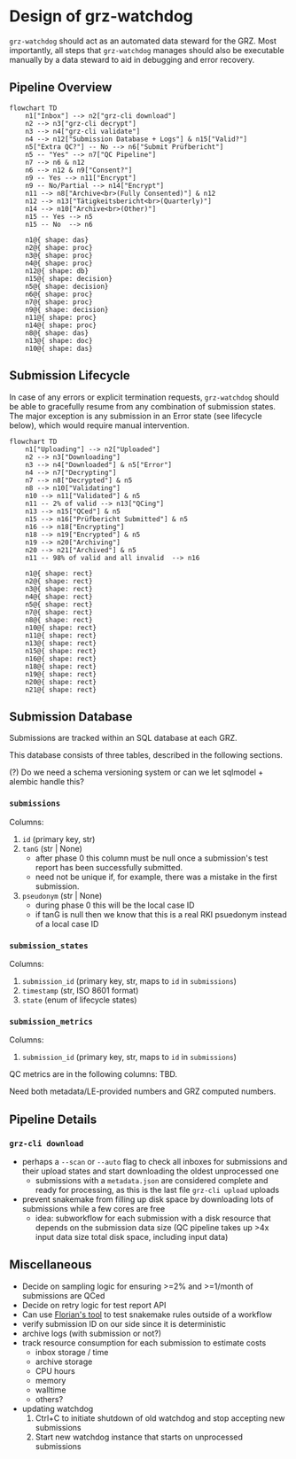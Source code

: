 # Design of grz-watchdog

`grz-watchdog` should act as an automated data steward for the GRZ.
Most importantly, all steps that `grz-watchdog` manages should also be executable manually by a data steward to aid in debugging and error recovery.

## Pipeline Overview

```mermaid
flowchart TD
    n1["Inbox"] --> n2["grz-cli download"]
    n2 --> n3["grz-cli decrypt"]
    n3 --> n4["grz-cli validate"]
    n4 --> n12["Submission Database + Logs"] & n15["Valid?"]
    n5["Extra QC?"] -- No --> n6["Submit Prüfbericht"]
    n5 -- "Yes" --> n7["QC Pipeline"]
    n7 --> n6 & n12
    n6 --> n12 & n9["Consent?"]
    n9 -- Yes --> n11["Encrypt"]
    n9 -- No/Partial --> n14["Encrypt"]
    n11 --> n8["Archive<br>(Fully Consented)"] & n12
    n12 --> n13["Tätigkeitsbericht<br>(Quarterly)"]
    n14 --> n10["Archive<br>(Other)"]
    n15 -- Yes --> n5
    n15 -- No  --> n6

    n1@{ shape: das}
    n2@{ shape: proc}
    n3@{ shape: proc}
    n4@{ shape: proc}
    n12@{ shape: db}
    n15@{ shape: decision}
    n5@{ shape: decision}
    n6@{ shape: proc}
    n7@{ shape: proc}
    n9@{ shape: decision}
    n11@{ shape: proc}
    n14@{ shape: proc}
    n8@{ shape: das}
    n13@{ shape: doc}
    n10@{ shape: das}
```


## Submission Lifecycle

In case of any errors or explicit termination requests, `grz-watchdog` should be able to gracefully resume from any combination of submission states.
The major exception is any submission in an Error state (see lifecycle below), which would require manual intervention.

```mermaid
flowchart TD
    n1["Uploading"] --> n2["Uploaded"]
    n2 --> n3["Downloading"]
    n3 --> n4["Downloaded"] & n5["Error"]
    n4 --> n7["Decrypting"]
    n7 --> n8["Decrypted"] & n5
    n8 --> n10["Validating"]
    n10 --> n11["Validated"] & n5
    n11 -- 2% of valid --> n13["QCing"]
    n13 --> n15["QCed"] & n5
    n15 --> n16["Prüfbericht Submitted"] & n5
    n16 --> n18["Encrypting"]
    n18 --> n19["Encrypted"] & n5
    n19 --> n20["Archiving"]
    n20 --> n21["Archived"] & n5
    n11 -- 98% of valid and all invalid  --> n16

    n1@{ shape: rect}
    n2@{ shape: rect}
    n3@{ shape: rect}
    n4@{ shape: rect}
    n5@{ shape: rect}
    n7@{ shape: rect}
    n8@{ shape: rect}
    n10@{ shape: rect}
    n11@{ shape: rect}
    n13@{ shape: rect}
    n15@{ shape: rect}
    n16@{ shape: rect}
    n18@{ shape: rect}
    n19@{ shape: rect}
    n20@{ shape: rect}
    n21@{ shape: rect}
```


## Submission Database

Submissions are tracked within an SQL database at each GRZ.

This database consists of three tables, described in the following sections.

(?) Do we need a schema versioning system or can we let sqlmodel + alembic handle this?

### `submissions`

Columns:

1. `id` (primary key, str)
2. `tanG` (str | None)
    - after phase 0 this column must be null once a submission's test report has been successfully submitted.
    - need not be unique if, for example, there was a mistake in the first submission.
3. `pseudonym` (str | None)
    - during phase 0 this will be the local case ID
    - if tanG is null then we know that this is a real RKI psuedonym instead of a local case ID


### `submission_states`

Columns:

1. `submission_id` (primary key, str, maps to `id` in `submissions`)
2. `timestamp` (str, ISO 8601 format)
3. `state` (enum of lifecycle states)


### `submission_metrics`

Columns:

1. `submission_id` (primary key, str, maps to `id` in `submissions`)

QC metrics are in the following columns: TBD.

Need both metadata/LE-provided numbers and GRZ computed numbers.

## Pipeline Details

### `grz-cli download`

- perhaps a `--scan` or `--auto` flag to check all inboxes for submissions and their upload states and start downloading the oldest unprocessed one
  - submissions with a `metadata.json` are considered complete and ready for processing, as this is the last file `grz-cli upload` uploads
- prevent snakemake from filling up disk space by downloading lots of submissions while a few cores are free
  - idea: subworkflow for each submission with a disk resource that depends on the submission data size (QC pipeline takes up >4x input data size total disk space, including input data)

## Miscellaneous

- Decide on sampling logic for ensuring >=2% and >=1/month of submissions are QCed
- Decide on retry logic for test report API
- Can use [Florian's tool](https://github.com/Hoeze/snakemk_util) to test snakemake rules outside of a workflow
- verify submission ID on our side since it is deterministic
- archive logs (with submission or not?)
- track resource consumption for each submission to estimate costs
  - inbox storage / time
  - archive storage
  - CPU hours
  - memory
  - walltime
  - others?
- updating watchdog
    1. Ctrl+C to initiate shutdown of old watchdog and stop accepting new submissions
    2. Start new watchdog instance that starts on unprocessed submissions
